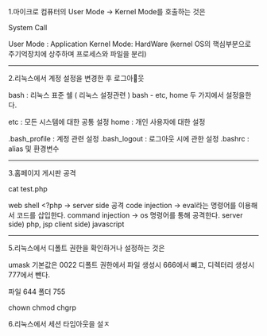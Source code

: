 
1.마이크로 컴퓨터의 User Mode -> Kernel Mode를 호출하는 것은

System Call 

User Mode : Application
Kernel Mode: HardWare  (kernel OS의 핵심부분으로 주기억장치에 상주하며 프로세스와 파일을 분리)


---

2.리눅스에서 계정 설정을 변경한 후 로그아웃

bash : 리눅스 표준 쉘 ( 리눅스 설정관련 )
bash - etc, home 두 가지에서 설정을한다.

etc : 모든 시스템에 대한 공통 설정
home : 개인 사용자에 대한 설정


.bash_profile : 계정 관련 설정
.bash_logout : 로그아웃 시에 관한 설정
.bashrc : alias 및 환경변수

---

3.홈페이지 게시판 공격

cat test.php

 web shell <?php  -> server side 공격 
code injection ->  eval라는 명령어를 이용해서 코드를 삽입한다.
command injection -> os 명령어를 통해 공격한다.
server side) php, jsp
client side) javascript 



---------

5.리눅스에서 디폴트 권한을 확인하거나 설정하는  것은

umask 기본값은 0022  디폴트 권한에서 파일 생성시 666에서 뺴고, 디렉터리 생성시 777에서 뺀다.

파일 644
폴더 755

chown
chmod
chgrp


6.리눅스에서 세션 타임아웃을 설ㅈ